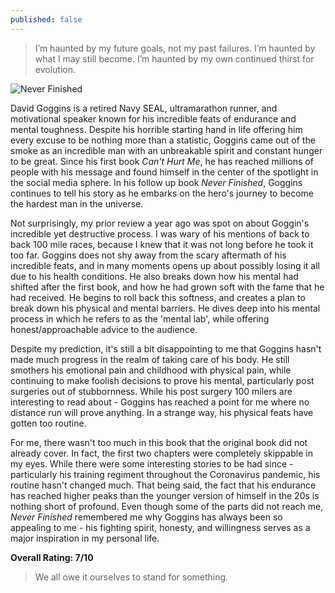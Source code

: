 ```yaml
---
published: false
---
```

> I’m haunted by my future goals, not my past failures. I’m haunted by what I may still become. I’m haunted by my own continued thirst for evolution.

![Never Finished](https://miro.medium.com/v2/resize:fit:1224/format:webp/1*ZAIO5ago5K26ISpwzoCDgQ.jpeg)

David Goggins is a retired Navy SEAL, ultramarathon runner, and motivational speaker known for his incredible feats of endurance and mental toughness. Despite his horrible starting hand in life offering him every excuse to be nothing more than a statistic, Goggins came out of the smoke as an incredible man with an unbreakable spirit and constant hunger to be great. Since his first book _Can't Hurt Me_, he has reached millions of people with his message and found himself in the center of the spotlight in the social media sphere. In his follow up book _Never Finished_, Goggins continues to tell his story as he embarks on the hero's journey to become the hardest man in the universe.

Not surprisingly, my prior review a year ago was spot on about Goggin's incredible yet destructive process. I was wary of his mentions of back to back 100 mile races, because I knew that it was not long before he took it too far. Goggins does not shy away from the scary aftermath of his incredible feats, and in many moments opens up about possibly losing it all due to his health conditions. He also breaks down how his mental had shifted after the first book, and how he had grown soft with the fame that he had received. He begins to roll back this softness, and creates a plan to break down his physical and mental barriers. He dives deep into his mental process in which he refers to as the 'mental lab', while offering honest/approachable advice to the audience.

Despite my prediction, it's still a bit disappointing to me that Goggins hasn't made much progress in the realm of taking care of his body. He still smothers his emotional pain and childhood with physical pain, while continuing to make foolish decisions to prove his mental, particularly post surgeries out of stubbornness. While his post surgery 100 milers are interesting to read about - Goggins has reached a point for me where no distance run will prove anything. In a strange way, his physical feats have gotten too routine.

For me, there wasn't too much in this book that the original book did not already cover. In fact, the first two chapters were completely skippable in my eyes. While there were some interesting stories to be had since - particularly his training regiment throughout the Coronavirus pandemic, his routine hasn't changed much. That being said, the fact that his endurance has reached higher peaks than the younger version of himself in the 20s is nothing short of profound. Even though some of the parts did not reach me, _Never Finished_ remembered me why Goggins has always been so appealing to me - his fighting spirit, honesty, and willingness serves as a major inspiration in my personal life.

**Overall Rating: 7/10**

> We all owe it ourselves to stand for something.
